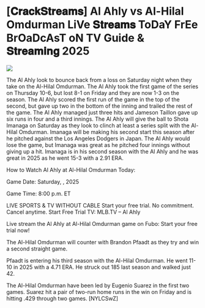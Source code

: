 #  [𝐂𝐫𝐚𝐜𝐤𝐒𝐭𝐫𝐞𝐚𝐦𝐬] Al Ahly vs Al-Hilal Omdurman LiVe 𝐒𝐭𝐫𝐞𝐚𝐦𝐬 ToDaY FrEe BrOaDcAsT oN TV Guide & 𝐒𝐭𝐫𝐞𝐚𝐦𝐢𝐧𝐠  2025  
  
  
[![](https://i.imgur.com/qSNzIqt.png)](https://movie.rssnews.media/wBWrnsQpZ.php)  
  
The Al Ahly look to bounce back from a loss on Saturday night when they take on the Al-Hilal Omdurman. The Al Ahly took the first game of the series on Thursday 10-6, but lost 8-1 on Friday and they are now 1-3 on the season. The Al Ahly scored the first run of the game in the top of the second, but gave up two in the bottom of the inning and trailed the rest of the game. The Al Ahly managed just three hits and Jameson Taillon gave up six runs in four and a third innings. The Al Ahly will give the ball to Shota Imanaga on Saturday as they look to clinch at least a series split with the Al-Hilal Omdurman. Imanaga will be making his second start this season after he pitched against the Los Angeles Dodgers in Japan. The Al Ahly would lose the game, but Imanaga was great as he pitched four innings without giving up a hit. Imanaga is in his second season with the Al Ahly and he was great in 2025 as he went 15-3 with a 2.91 ERA.

How to Watch Al Ahly at Al-Hilal Omdurman Today:

Game Date: Saturday, , 2025

Game Time: 8:00 p.m. ET

LIVE SPORTS & TV WITHOUT CABLE
Start your free trial. No commitment. Cancel anytime.
Start Free Trial
TV: MLB.TV – Al Ahly

Live stream the Al Ahly at Al-Hilal Omdurman game on Fubo: Start your free trial now!

The Al-Hilal Omdurman will counter with Brandon Pfaadt as they try and win a second straight game.

Pfaadt is entering his third season with the Al-Hilal Omdurman. He went 11-10 in 2025 with a 4.71 ERA. He struck out 185 last season and walked just 42.

The Al-Hilal Omdurman have been led by Eugenio Suarez in the first two games. Suarez hit a pair of two-run home runs in the win on Friday and is hitting .429 through two games. [NYLCSwZ]